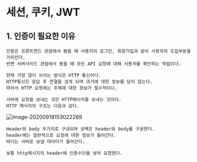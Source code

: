 # 세션, 쿠키, JWT

## 1. 인증이 필요한 이유

	인증은 프론트엔드 관점에서 봤을 때 사용자의 로그인, 회원가입과 같이 사용자의 도입부분을 가리킨다.
	반면 서버사이드 관점에서 봤을 때 모든 API 요청에 대해 사용자를 확인하는 작업이다.
	
	현재 가장 많이 쓰이는 방식은 HTTP 통신이다.
	HTTP통신은 응답 후 연결을 끊게 되며 과거에 대한 정보를 담지 않는다.
	따라서 HTTP 요청에는 주체에 대한 정보가 필수적이다.
	
	서버에 요청을 보내는 것은 HTTP메시지를 보내는 것이다.
	HTTP 메시지의 구조는 다음과 같다.
![image-20200918153022269](C:\Users\user\AppData\Roaming\Typora\typora-user-images\image-20200918153022269.png)

	Header와 body 두가지로 구성되며 공백은 header와 body를 구분한다.
	header에는 일반적으로 요청에 대한 정보가 들어간다.
	바디는 서버로 보낼 데이터가 들어간다.
	
	보통 http메시지의 header에 인증수단을 넣어 요청한다.